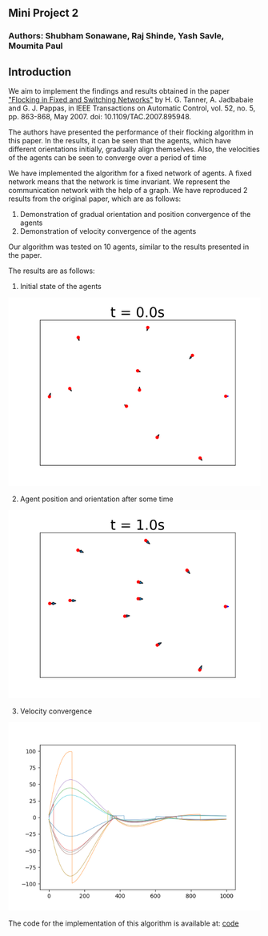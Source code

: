 ## Mini Project 2
### Authors: Shubham Sonawane, Raj Shinde, Yash Savle, Moumita Paul


## Introduction
We aim to implement the findings and results obtained in the paper ["Flocking in Fixed and Switching Networks"](https://www.seas.upenn.edu/~jadbabai/papers/boids_automatica5.pdf) by H. G. Tanner, A. Jadbabaie and G. J. Pappas, in IEEE Transactions on Automatic Control, vol. 52, no. 5, pp. 863-868, May 2007. doi: 10.1109/TAC.2007.895948.

The authors have presented the performance of their flocking algorithm in this paper. In the results, it can be seen that the agents, which have different orientations initially, gradually align themselves. Also, the velocities of the agents can be seen to converge over a period of time

We have implemented the algorithm for a fixed network of agents. A fixed network means that the network is time invariant. We represent the communication network with the help of a graph. We have reproduced 2 results from the original paper, which are as follows:
1. Demonstration of gradual orientation and position convergence of the agents
2. Demonstration of velocity convergence of the agents

Our algorithm was tested on 10 agents, similar to the results presented in the paper.

The results are as follows:

1. Initial state of the agents

![Initial positions](results/agents_0.png?style=centerme)

2. Agent position and orientation after some time

![Flocking](results/agents_1.png?style=centerme)

3. Velocity convergence

![velocity](results/vel_convergence.png?style=centerme)

The code for the implementation of this algorithm is available at: [code](https://github.com/yashsavle/Flocking-in-Fixed-and-Switching-Networks/blob/flocking_dev/flocking.py)
